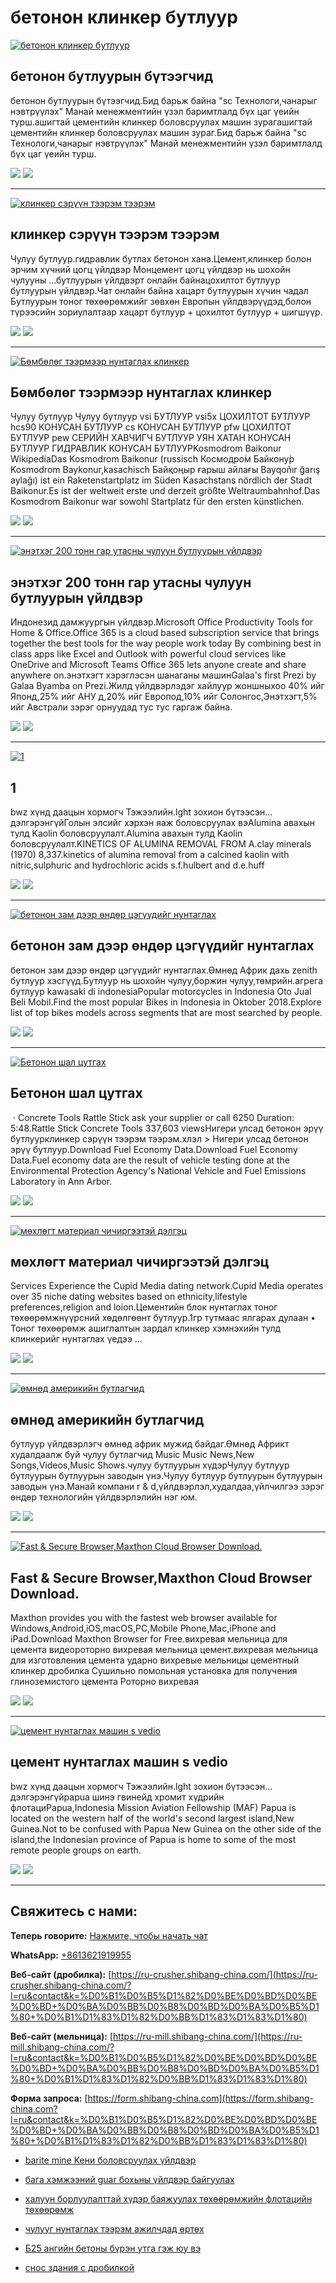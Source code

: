 # бетонон клинкер бутлуур

<a href="https://swt.shibang-china.com/?l=ru&img&k=%D0%B1%D0%B5%D1%82%D0%BE%D0%BD%D0%BE%D0%BD+%D0%BA%D0%BB%D0%B8%D0%BD%D0%BA%D0%B5%D1%80+%D0%B1%D1%83%D1%82%D0%BB%D1%83%D1%83%D1%80" target="_blank">![бетонон клинкер бутлуур](http://static.shibang-china.com/all-800x300/937.jpg)</a>

## бетонон бутлуурын бүтээгчид
бетонон бутлуурын бүтээгчид.Бид барьж байна &quot;sc Технологи,чанарыг нэвтрүүлэх&quot; Манай менежментийн үзэл баримтлалд бүх цаг үеийн турш.ашигтай цементийн клинкер боловсруулах машин зурагашигтай цементийн клинкер боловсруулах машин зураг.Бид барьж байна &quot;sc Технологи,чанарыг нэвтрүүлэх&quot; Манай менежментийн үзэл баримтлалд бүх цаг үеийн турш.


<a href="https://whatsapp.shibangsoft.com/WhatsApp.php" target="_blank" title="WhatsApp">![](http://static.shibang-china.com/icon/whatsapp.png)</a> <a href="https://swt.shibang-china.com/?l=ru&icon&k=%D0%B1%D0%B5%D1%82%D0%BE%D0%BD%D0%BE%D0%BD+%D0%BA%D0%BB%D0%B8%D0%BD%D0%BA%D0%B5%D1%80+%D0%B1%D1%83%D1%82%D0%BB%D1%83%D1%83%D1%80" target="_blank">![](http://static.shibang-china.com/icon/chat-ru.png)</a>

---

<a href="https://swt.shibang-china.com/?l=ru&img&k=%D0%B1%D0%B5%D1%82%D0%BE%D0%BD%D0%BE%D0%BD+%D0%BA%D0%BB%D0%B8%D0%BD%D0%BA%D0%B5%D1%80+%D0%B1%D1%83%D1%82%D0%BB%D1%83%D1%83%D1%80" target="_blank">![клинкер сэрүүн тээрэм тээрэм](http://static.shibang-china.com/all-800x300/534.jpg)</a>

## клинкер сэрүүн тээрэм тээрэм
Чулуу бутлуур.гидравлик бутлах бетонон хана.Цемент,клинкер болон эрчим хүчний цогц үйлдвэр Монцемент цогц үйлдвэр нь шохойн чулууны …бутлуурын үйлдвэрт онлайн байнацохилтот бутлуур бутлуурын үйлдвэр.Чат онлайн байна хацарт бутлуурын хүчин чадал Бутлуурын тоног төхөөрөмжийг зөвхөн Европын үйлдвэрүүдэд,болон түрээсийн зориулалтаар хацарт бутлуур + цохилтот бутлуур + шигшүүр.


<a href="https://whatsapp.shibangsoft.com/WhatsApp.php" target="_blank" title="WhatsApp">![](http://static.shibang-china.com/icon/whatsapp.png)</a> <a href="https://swt.shibang-china.com/?l=ru&icon&k=%D0%B1%D0%B5%D1%82%D0%BE%D0%BD%D0%BE%D0%BD+%D0%BA%D0%BB%D0%B8%D0%BD%D0%BA%D0%B5%D1%80+%D0%B1%D1%83%D1%82%D0%BB%D1%83%D1%83%D1%80" target="_blank">![](http://static.shibang-china.com/icon/chat-ru.png)</a>

---

<a href="https://swt.shibang-china.com/?l=ru&img&k=%D0%B1%D0%B5%D1%82%D0%BE%D0%BD%D0%BE%D0%BD+%D0%BA%D0%BB%D0%B8%D0%BD%D0%BA%D0%B5%D1%80+%D0%B1%D1%83%D1%82%D0%BB%D1%83%D1%83%D1%80" target="_blank">![Бөмбөлөг тээрмээр нунтаглах клинкер](http://static.shibang-china.com/all-800x300/941.jpg)</a>

## Бөмбөлөг тээрмээр нунтаглах клинкер
Чулуу бутлуур Чулуу бутлуур vsi БУТЛУУР vsi5x ЦОХИЛТОТ БУТЛУУР hcs90 КОНУСАН БУТЛУУР cs КОНУСАН БУТЛУУР pfw ЦОХИЛТОТ БУТЛУУР pew СЕРИЙН ХАВЧИГЧ БУТЛУУР УЯН ХАТАН КОНУСАН БУТЛУУР ГИДРАВЛИК КОНУСАН БУТЛУУРKosmodrom Baikonur WikipediaDas Kosmodrom Baikonur (russisch Космодро́м Байкону́р Kosmodrom Baykonur,kasachisch Байқоңыр ғарыш айлағы Bayqo&#241;ır ğarış aylağı) ist ein Raketenstartplatz im S&#252;den Kasachstans n&#246;rdlich der Stadt Baikonur.Es ist der weltweit erste und derzeit gr&#246;&#223;te Weltraumbahnhof.Das Kosmodrom Baikonur war sowohl Startplatz f&#252;r den ersten k&#252;nstlichen.


<a href="https://whatsapp.shibangsoft.com/WhatsApp.php" target="_blank" title="WhatsApp">![](http://static.shibang-china.com/icon/whatsapp.png)</a> <a href="https://swt.shibang-china.com/?l=ru&icon&k=%D0%B1%D0%B5%D1%82%D0%BE%D0%BD%D0%BE%D0%BD+%D0%BA%D0%BB%D0%B8%D0%BD%D0%BA%D0%B5%D1%80+%D0%B1%D1%83%D1%82%D0%BB%D1%83%D1%83%D1%80" target="_blank">![](http://static.shibang-china.com/icon/chat-ru.png)</a>

---

<a href="https://swt.shibang-china.com/?l=ru&img&k=%D0%B1%D0%B5%D1%82%D0%BE%D0%BD%D0%BE%D0%BD+%D0%BA%D0%BB%D0%B8%D0%BD%D0%BA%D0%B5%D1%80+%D0%B1%D1%83%D1%82%D0%BB%D1%83%D1%83%D1%80" target="_blank">![энэтхэг 200 тонн гар утасны чулуун бутлуурын үйлдвэр](http://static.shibang-china.com/all-800x300/720.jpg)</a>

## энэтхэг 200 тонн гар утасны чулуун бутлуурын үйлдвэр
Индонезид дамжуургын үйлдвэр.Microsoft Office Productivity Tools for Home &amp; Office.Office 365 is a cloud based subscription service that brings together the best tools for the way people work today By combining best in class apps like Excel and Outlook with powerful cloud services like OneDrive and Microsoft Teams Office 365 lets anyone create and share anywhere on.энэтхэгт хэрэглэсэн шанаганы машинGalaa's first Prezi by Galaa Byamba on Prezi.Жилд үйлдвэрлэдэг хайлуур жоншныхоо 40% ийг Японд,25% ийг АНУ д,20% ийг Европод,10% ийг Солонгос,Энэтхэгт,5% ийг Австрали зэрэг орнуудад тус тус гаргаж байна.


<a href="https://whatsapp.shibangsoft.com/WhatsApp.php" target="_blank" title="WhatsApp">![](http://static.shibang-china.com/icon/whatsapp.png)</a> <a href="https://swt.shibang-china.com/?l=ru&icon&k=%D0%B1%D0%B5%D1%82%D0%BE%D0%BD%D0%BE%D0%BD+%D0%BA%D0%BB%D0%B8%D0%BD%D0%BA%D0%B5%D1%80+%D0%B1%D1%83%D1%82%D0%BB%D1%83%D1%83%D1%80" target="_blank">![](http://static.shibang-china.com/icon/chat-ru.png)</a>

---

<a href="https://swt.shibang-china.com/?l=ru&img&k=%D0%B1%D0%B5%D1%82%D0%BE%D0%BD%D0%BE%D0%BD+%D0%BA%D0%BB%D0%B8%D0%BD%D0%BA%D0%B5%D1%80+%D0%B1%D1%83%D1%82%D0%BB%D1%83%D1%83%D1%80" target="_blank">![1](http://static.shibang-china.com/all-800x300/1326.jpg)</a>

## 1
bwz хүнд даацын хормогч Тэжээлийн.lght зохион бүтээсэн… дэлгэрэнгүйГолын элсийг хэрхэн яаж боловсруулах вэAlumina авахын тулд Kaolin боловсруулалт.Alumina авахын тулд Kaolin боловсруулалт.KINETICS OF ALUMINA REMOVAL FROM A.clay minerals (1970) 8,337.kinetics of alumina removal from a calcined kaolin with nitric,sulphuric and hydrochloric acids s.f.hulbert and d.e.huff


<a href="https://whatsapp.shibangsoft.com/WhatsApp.php" target="_blank" title="WhatsApp">![](http://static.shibang-china.com/icon/whatsapp.png)</a> <a href="https://swt.shibang-china.com/?l=ru&icon&k=%D0%B1%D0%B5%D1%82%D0%BE%D0%BD%D0%BE%D0%BD+%D0%BA%D0%BB%D0%B8%D0%BD%D0%BA%D0%B5%D1%80+%D0%B1%D1%83%D1%82%D0%BB%D1%83%D1%83%D1%80" target="_blank">![](http://static.shibang-china.com/icon/chat-ru.png)</a>

---

<a href="https://swt.shibang-china.com/?l=ru&img&k=%D0%B1%D0%B5%D1%82%D0%BE%D0%BD%D0%BE%D0%BD+%D0%BA%D0%BB%D0%B8%D0%BD%D0%BA%D0%B5%D1%80+%D0%B1%D1%83%D1%82%D0%BB%D1%83%D1%83%D1%80" target="_blank">![бетонон зам дээр өндөр цэгүүдийг нунтаглах](http://static.shibang-china.com/all-800x300/916.jpg)</a>

## бетонон зам дээр өндөр цэгүүдийг нунтаглах
бетонон зам дээр өндөр цэгүүдийг нунтаглах.Өмнөд Африк дахь zenith бутлуур хэсгүүд.Бутлуур нь шохойн чулуу,боржин чулуу,төмрийн.агрега бутлуур kawasaki di indonesiaPopular motorcycles in Indonesia Oto Jual Beli Mobil.Find the most popular Bikes in Indonesia in Oktober 2018.Explore list of top bikes models across segments that are most searched by people.


<a href="https://whatsapp.shibangsoft.com/WhatsApp.php" target="_blank" title="WhatsApp">![](http://static.shibang-china.com/icon/whatsapp.png)</a> <a href="https://swt.shibang-china.com/?l=ru&icon&k=%D0%B1%D0%B5%D1%82%D0%BE%D0%BD%D0%BE%D0%BD+%D0%BA%D0%BB%D0%B8%D0%BD%D0%BA%D0%B5%D1%80+%D0%B1%D1%83%D1%82%D0%BB%D1%83%D1%83%D1%80" target="_blank">![](http://static.shibang-china.com/icon/chat-ru.png)</a>

---

<a href="https://swt.shibang-china.com/?l=ru&img&k=%D0%B1%D0%B5%D1%82%D0%BE%D0%BD%D0%BE%D0%BD+%D0%BA%D0%BB%D0%B8%D0%BD%D0%BA%D0%B5%D1%80+%D0%B1%D1%83%D1%82%D0%BB%D1%83%D1%83%D1%80" target="_blank">![Бетонон шал цутгах](http://static.shibang-china.com/all-800x300/1282.jpg)</a>

## Бетонон шал цутгах
&nbsp;&#0183;&#32;Concrete Tools Rattle Stick ask your supplier or call 6250 Duration: 5:48.Rattle Stick Concrete Tools 337,603 viewsНигери улсад бетонон эрүү бутлуурклинкер сэрүүн тээрэм тээрэм.хлэл &gt; Нигери улсад бетонон эрүү бутлуур.Download Fuel Economy Data.Download Fuel Economy Data.Fuel economy data are the result of vehicle testing done at the Environmental Protection Agency's National Vehicle and Fuel Emissions Laboratory in Ann Arbor.


<a href="https://whatsapp.shibangsoft.com/WhatsApp.php" target="_blank" title="WhatsApp">![](http://static.shibang-china.com/icon/whatsapp.png)</a> <a href="https://swt.shibang-china.com/?l=ru&icon&k=%D0%B1%D0%B5%D1%82%D0%BE%D0%BD%D0%BE%D0%BD+%D0%BA%D0%BB%D0%B8%D0%BD%D0%BA%D0%B5%D1%80+%D0%B1%D1%83%D1%82%D0%BB%D1%83%D1%83%D1%80" target="_blank">![](http://static.shibang-china.com/icon/chat-ru.png)</a>

---

<a href="https://swt.shibang-china.com/?l=ru&img&k=%D0%B1%D0%B5%D1%82%D0%BE%D0%BD%D0%BE%D0%BD+%D0%BA%D0%BB%D0%B8%D0%BD%D0%BA%D0%B5%D1%80+%D0%B1%D1%83%D1%82%D0%BB%D1%83%D1%83%D1%80" target="_blank">![мөхлөгт материал чичиргээтэй дэлгэц](http://static.shibang-china.com/all-800x300/197.jpg)</a>

## мөхлөгт материал чичиргээтэй дэлгэц
Services Experience the Cupid Media dating network.Cupid Media operates over 35 niche dating websites based on ethnicity,lifestyle preferences,religion and loion.Цементийн блок нунтаглах тоног төхөөрөмжнүүрсний хөдөлгөөнт бутлуур.1гр тутмаас ялгарах дулаан • Тоног төхөөрөмж ашиглалтын зардал клинкер хэмнэхийн тулд клинкерийг нунтаглах үедээ …


<a href="https://whatsapp.shibangsoft.com/WhatsApp.php" target="_blank" title="WhatsApp">![](http://static.shibang-china.com/icon/whatsapp.png)</a> <a href="https://swt.shibang-china.com/?l=ru&icon&k=%D0%B1%D0%B5%D1%82%D0%BE%D0%BD%D0%BE%D0%BD+%D0%BA%D0%BB%D0%B8%D0%BD%D0%BA%D0%B5%D1%80+%D0%B1%D1%83%D1%82%D0%BB%D1%83%D1%83%D1%80" target="_blank">![](http://static.shibang-china.com/icon/chat-ru.png)</a>

---

<a href="https://swt.shibang-china.com/?l=ru&img&k=%D0%B1%D0%B5%D1%82%D0%BE%D0%BD%D0%BE%D0%BD+%D0%BA%D0%BB%D0%B8%D0%BD%D0%BA%D0%B5%D1%80+%D0%B1%D1%83%D1%82%D0%BB%D1%83%D1%83%D1%80" target="_blank">![өмнөд америкийн бутлагчид](http://static.shibang-china.com/all-800x300/495.jpg)</a>

## өмнөд америкийн бутлагчид
бутлуур үйлдвэрлэгч өмнөд африк мужид байдаг.Өмнөд Африкт худалдаалж буй чулуу бутлагчид Music Music News,New Songs,Videos,Music Shows.чулуу бутлуурын хүдэрЧулуу бутлуур бутлуурын бутлуурын заводын үнэ.Чулуу бутлуур бутлуурын бутлуурын заводын үнэ.Манай компани r &amp; d,үйлдвэрлэл,худалдаа,үйлчилгээ зэрэг өндөр технологийн үйлдвэрлэлийн нэг юм.


<a href="https://whatsapp.shibangsoft.com/WhatsApp.php" target="_blank" title="WhatsApp">![](http://static.shibang-china.com/icon/whatsapp.png)</a> <a href="https://swt.shibang-china.com/?l=ru&icon&k=%D0%B1%D0%B5%D1%82%D0%BE%D0%BD%D0%BE%D0%BD+%D0%BA%D0%BB%D0%B8%D0%BD%D0%BA%D0%B5%D1%80+%D0%B1%D1%83%D1%82%D0%BB%D1%83%D1%83%D1%80" target="_blank">![](http://static.shibang-china.com/icon/chat-ru.png)</a>

---

<a href="https://swt.shibang-china.com/?l=ru&img&k=%D0%B1%D0%B5%D1%82%D0%BE%D0%BD%D0%BE%D0%BD+%D0%BA%D0%BB%D0%B8%D0%BD%D0%BA%D0%B5%D1%80+%D0%B1%D1%83%D1%82%D0%BB%D1%83%D1%83%D1%80" target="_blank">![Fast &amp; Secure Browser,Maxthon Cloud Browser Download.](http://static.shibang-china.com/all-800x300/825.jpg)</a>

## Fast &amp; Secure Browser,Maxthon Cloud Browser Download.
Maxthon provides you with the fastest web browser available for Windows,Android,iOS,macOS,PC,Mobile Phone,Mac,iPhone and iPad.Download Maxthon Browser for Free.вихревая мельница для цемента видеороторно вихревая мельница цемент.вихревая мельница для изготовления цемента ударно вихревые мельницы цементный клинкер дробилка Сушильно помольная установка для получения глиноземистого цемента Роторно вихревая


<a href="https://whatsapp.shibangsoft.com/WhatsApp.php" target="_blank" title="WhatsApp">![](http://static.shibang-china.com/icon/whatsapp.png)</a> <a href="https://swt.shibang-china.com/?l=ru&icon&k=%D0%B1%D0%B5%D1%82%D0%BE%D0%BD%D0%BE%D0%BD+%D0%BA%D0%BB%D0%B8%D0%BD%D0%BA%D0%B5%D1%80+%D0%B1%D1%83%D1%82%D0%BB%D1%83%D1%83%D1%80" target="_blank">![](http://static.shibang-china.com/icon/chat-ru.png)</a>

---

<a href="https://swt.shibang-china.com/?l=ru&img&k=%D0%B1%D0%B5%D1%82%D0%BE%D0%BD%D0%BE%D0%BD+%D0%BA%D0%BB%D0%B8%D0%BD%D0%BA%D0%B5%D1%80+%D0%B1%D1%83%D1%82%D0%BB%D1%83%D1%83%D1%80" target="_blank">![цемент нунтаглах машин s vedio](http://static.shibang-china.com/all-800x300/1334.jpg)</a>

## цемент нунтаглах машин s vedio
bwz хүнд даацын хормогч Тэжээлийн.lght зохион бүтээсэн… дэлгэрэнгүйpapua шинэ гвинейд хромит хүдрийн флотациPapua,Indonesia Mission Aviation Fellowship (MAF) Papua is located on the western half of the world's second largest island,New Guinea.Not to be confused with Papua New Guinea on the other side of the island,the Indonesian province of Papua is home to some of the most remote people groups on earth.


<a href="https://whatsapp.shibangsoft.com/WhatsApp.php" target="_blank" title="WhatsApp">![](http://static.shibang-china.com/icon/whatsapp.png)</a> <a href="https://swt.shibang-china.com/?l=ru&icon&k=%D0%B1%D0%B5%D1%82%D0%BE%D0%BD%D0%BE%D0%BD+%D0%BA%D0%BB%D0%B8%D0%BD%D0%BA%D0%B5%D1%80+%D0%B1%D1%83%D1%82%D0%BB%D1%83%D1%83%D1%80" target="_blank">![](http://static.shibang-china.com/icon/chat-ru.png)</a>

---
## Свяжитесь с нами:

**Теперь говорите:** [Нажмите, чтобы начать чат](https://swt.shibang-china.com?l=ru&contact&k=%D0%B1%D0%B5%D1%82%D0%BE%D0%BD%D0%BE%D0%BD+%D0%BA%D0%BB%D0%B8%D0%BD%D0%BA%D0%B5%D1%80+%D0%B1%D1%83%D1%82%D0%BB%D1%83%D1%83%D1%80)

**WhatsApp:**  [+8613621919955](https://whatsapp.shibangsoft.com/WhatsApp.php)

**Веб-сайт (дробилка):** [https://ru-crusher.shibang-china.com/](https://ru-crusher.shibang-china.com/?l=ru&contact&k=%D0%B1%D0%B5%D1%82%D0%BE%D0%BD%D0%BE%D0%BD+%D0%BA%D0%BB%D0%B8%D0%BD%D0%BA%D0%B5%D1%80+%D0%B1%D1%83%D1%82%D0%BB%D1%83%D1%83%D1%80)

**Веб-сайт (мельница):** [https://ru-mill.shibang-china.com/](https://ru-mill.shibang-china.com/?l=ru&contact&k=%D0%B1%D0%B5%D1%82%D0%BE%D0%BD%D0%BE%D0%BD+%D0%BA%D0%BB%D0%B8%D0%BD%D0%BA%D0%B5%D1%80+%D0%B1%D1%83%D1%82%D0%BB%D1%83%D1%83%D1%80)

**Форма запроса:** [https://form.shibang-china.com](https://form.shibang-china.com?l=ru&contact&k=%D0%B1%D0%B5%D1%82%D0%BE%D0%BD%D0%BE%D0%BD+%D0%BA%D0%BB%D0%B8%D0%BD%D0%BA%D0%B5%D1%80+%D0%B1%D1%83%D1%82%D0%BB%D1%83%D1%83%D1%80)

* [barite mine Кени боловсруулах үйлдвэр](../127/barite%20mine%20%D0%9A%D0%B5%D0%BD%D0%B8%20%D0%B1%D0%BE%D0%BB%D0%BE%D0%B2%D1%81%D1%80%D1%83%D1%83%D0%BB%D0%B0%D1%85%20%D2%AF%D0%B9%D0%BB%D0%B4%D0%B2%D1%8D%D1%80.md)

* [бага хэмжээний guar бохьны үйлдвэр байгуулах](../126/%D0%B1%D0%B0%D0%B3%D0%B0%20%D1%85%D1%8D%D0%BC%D0%B6%D1%8D%D1%8D%D0%BD%D0%B8%D0%B9%20guar%20%D0%B1%D0%BE%D1%85%D1%8C%D0%BD%D1%8B%20%D2%AF%D0%B9%D0%BB%D0%B4%D0%B2%D1%8D%D1%80%20%D0%B1%D0%B0%D0%B9%D0%B3%D1%83%D1%83%D0%BB%D0%B0%D1%85.md)

* [халуун борлуулалттай хүдэр баяжуулах төхөөрөмжийн флотацийн төхөөрөмж](../126/%D1%85%D0%B0%D0%BB%D1%83%D1%83%D0%BD%20%D0%B1%D0%BE%D1%80%D0%BB%D1%83%D1%83%D0%BB%D0%B0%D0%BB%D1%82%D1%82%D0%B0%D0%B9%20%D1%85%D2%AF%D0%B4%D1%8D%D1%80%20%D0%B1%D0%B0%D1%8F%D0%B6%D1%83%D1%83%D0%BB%D0%B0%D1%85%20%D1%82%D3%A9%D1%85%D3%A9%D3%A9%D1%80%D3%A9%D0%BC%D0%B6%D0%B8%D0%B9%D0%BD%20%D1%84%D0%BB%D0%BE%D1%82%D0%B0%D1%86%D0%B8%D0%B9%D0%BD%20%D1%82%D3%A9%D1%85%D3%A9%D3%A9%D1%80%D3%A9%D0%BC%D0%B6.md)

* [чулууг нунтаглах тээрэм ажилчдад өртөх](../129/%D1%87%D1%83%D0%BB%D1%83%D1%83%D0%B3%20%D0%BD%D1%83%D0%BD%D1%82%D0%B0%D0%B3%D0%BB%D0%B0%D1%85%20%D1%82%D1%8D%D1%8D%D1%80%D1%8D%D0%BC%20%D0%B0%D0%B6%D0%B8%D0%BB%D1%87%D0%B4%D0%B0%D0%B4%20%D3%A9%D1%80%D1%82%D3%A9%D1%85.md)

* [Б25 ангийн бетоны бүрэн утга гэж юу вэ](../127/%D0%9125%20%D0%B0%D0%BD%D0%B3%D0%B8%D0%B9%D0%BD%20%D0%B1%D0%B5%D1%82%D0%BE%D0%BD%D1%8B%20%D0%B1%D2%AF%D1%80%D1%8D%D0%BD%20%D1%83%D1%82%D0%B3%D0%B0%20%D0%B3%D1%8D%D0%B6%20%D1%8E%D1%83%20%D0%B2%D1%8D.md)

* [снос здания с дробилкой](../126/%D1%81%D0%BD%D0%BE%D1%81%20%D0%B7%D0%B4%D0%B0%D0%BD%D0%B8%D1%8F%20%D1%81%20%D0%B4%D1%80%D0%BE%D0%B1%D0%B8%D0%BB%D0%BA%D0%BE%D0%B9.md)